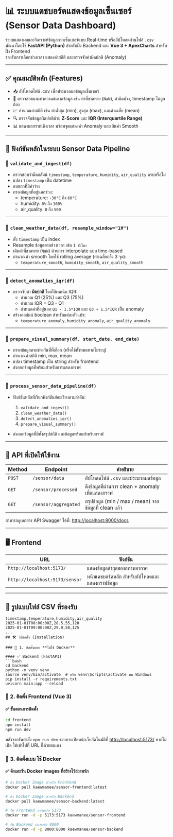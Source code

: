 # 📊 ระบบแดชบอร์ดแสดงข้อมูลเซ็นเซอร์ (Sensor Data Dashboard)

ระบบแสดงผลและวิเคราะห์ข้อมูลจากเซ็นเซอร์แบบ Real-time หรืออัปโหลดผ่านไฟล์ `.csv`  
พัฒนาโดยใช้ **FastAPI (Python)** สำหรับฝั่ง Backend และ **Vue 3 + ApexCharts** สำหรับฝั่ง Frontend  
รองรับการเลือกช่วงเวลา แสดงค่าสถิติ และตรวจจับค่าผิดปกติ (Anomaly)

---

## ✅ คุณสมบัติหลัก (Features)

- 📥 อัปโหลดไฟล์ .csv เพื่อประมวลผลข้อมูลเซ็นเซอร์
- 🧼 ตรวจสอบและทำความสะอาดข้อมูล เช่น ค่าที่ขาดหาย (`NaN`), ค่าผิดช่วง, timestamp ไม่ถูกต้อง
- 📈 คำนวณค่าสถิติ เช่น ค่าต่ำสุด (min), สูงสุด (max), และค่าเฉลี่ย (mean)
- 🔍 ตรวจจับข้อมูลผิดปกติด้วย **Z-Score** และ **IQR (Interquartile Range)**
- 📊 แสดงผลกราฟเชิงเวลา พร้อมจุดแสดงค่า Anomaly และเส้นค่า Smooth

---

## 🧩 ฟังก์ชันหลักในระบบ Sensor Data Pipeline

### 🔹 `validate_and_ingest(df)`
- ตรวจสอบว่ามีคอลัมน์ `timestamp`, `temperature`, `humidity`, `air_quality` ครบหรือไม่
- แปลง `timestamp` เป็น datetime
- ลบแถวที่มีค่าว่าง
- กรองข้อมูลที่อยู่นอกช่วง:
  - temperature: `-30°C` ถึง `60°C`
  - humidity: `0%` ถึง `100%`
  - air_quality: `0` ถึง `500`

---

### 🔹 `clean_weather_data(df, resample_window="1H")`
- ตั้ง `timestamp` เป็น index
- Resample ข้อมูลตามช่วงเวลา เช่น `1 ชั่วโมง`
- เติมค่าที่ขาดหาย (`NaN`) ด้วยการ interpolate แบบ time-based
- คำนวณค่า smooth โดยใช้ rolling average (ค่าเฉลี่ยกลิ้ง 3 จุด):
  - `temperature_smooth`, `humidity_smooth`, `air_quality_smooth`

---

### 🔹 `detect_anomalies_iqr(df)`
- ตรวจจับค่า **ผิดปกติ** โดยใช้เทคนิค IQR:
  - คำนวณ Q1 (25%) และ Q3 (75%)
  - คำนวณ IQR = Q3 - Q1
  - กำหนดค่าที่อยู่นอก `Q1 - 1.5*IQR` และ `Q3 + 1.5*IQR` เป็น anomaly
- สร้างคอลัมน์ boolean สำหรับแต่ละตัวแปร:
  - `temperature_anomaly`, `humidity_anomaly`, `air_quality_anomaly`

---

### 🔹 `prepare_visual_summary(df, start_date, end_date)`
- กรองข้อมูลตามช่วงวันที่ที่เลือก (หรือใช้ทั้งหมดหากไม่ระบุ)
- คำนวณค่าสถิติ min, max, mean
- แปลง timestamp เป็น string สำหรับ frontend
- ส่งออกข้อมูลที่พร้อมสำหรับการแสดงกราฟ

---

### 🔹 `process_sensor_data_pipeline(df)`
- ฟังก์ชันหลักที่เรียกฟังก์ชันย่อยเรียงตามลำดับ:
  1. `validate_and_ingest()`
  2. `clean_weather_data()`
  3. `detect_anomalies_iqr()`
  4. `prepare_visual_summary()`

- ส่งออกข้อมูลที่มีทั้งสรุปสถิติ และข้อมูลพร้อมสำหรับกราฟ

---

## 🔌 API ที่เปิดให้ใช้งาน

| Method | Endpoint | คำอธิบาย |
|--------|----------|-----------|
| `POST` | `/sensor/data` | อัปโหลดไฟล์ `.csv` และประมวลผลข้อมูล |
| `GET`  | `/sensor/processed` | ดึงข้อมูลที่ผ่านการ clean + anomaly เพื่อแสดงกราฟ |
| `GET`  | `/sensor/aggregated` | สรุปข้อมูล (min / max / mean) จากข้อมูลที่ clean แล้ว |

สามารถดูเอกสาร API Swagger ได้ที่: [http://localhost:8000/docs](http://localhost:8000/docs)

---

## 🖥️ Frontend

| URL | ฟังก์ชัน |
|-----|----------|
| `http://localhost:5173/` | แสดงข้อมูลล่าสุดของสภาพอากาศ |
| `http://localhost:5173/sensor` | หน้าแดชบอร์ดหลัก สำหรับอัปโหลดและแสดงกราฟข้อมูล |

---

## 📂 รูปแบบไฟล์ CSV ที่รองรับ

```csv
timestamp,temperature,humidity,air_quality
2025-01-01T08:00:00Z,28.5,55,120
2025-01-01T09:00:00Z,29.0,58,125
...
## 🛠️ วิธีติดตั้ง (Installation)

### 🔹 1. ติดตั้งแบบ **ไม่ใช้ Docker**

#### ✅ Backend (FastAPI)
```bash
cd backend
python -m venv venv
source venv/bin/activate  # หรือ venv\Scripts\activate บน Windows
pip install -r requirements.txt
uvicorn main:app --reload
```

### 🔹 2. ติดตั้ง **Frontend (Vue 3)**
#### ✅ ขั้นตอนการติดตั้ง
```bash
cd frontend
npm install
npm run dev
```

หลังจากรันคำสั่ง `npm run dev` ระบบจะเปิดหน้าเว็บอัตโนมัติที่ [http://localhost:5173/](http://localhost:5173/)
หากไม่เปิด ให้เข้าไปที่ URL นี้ด้วยตนเอง

### 🔹 3. ติดตั้งแบบ **ใช้ Docker**

#### ✅ ดึงและรัน Docker Images ที่สร้างไว้ล่วงหน้า
```bash
# ดึง Docker Image สำหรับ Frontend
docker pull kaewmanee/sensor-frontend:latest

# ดึง Docker Image สำหรับ Backend
docker pull kaewmanee/sensor-backend:latest

# รัน Frontend บนพอร์ต 5173
docker run -d -p 5173:5173 kaewmanee/sensor-frontend

# รัน Backend บนพอร์ต 8000
docker run -d -p 8000:8000 kaewmanee/sensor-backend
```

